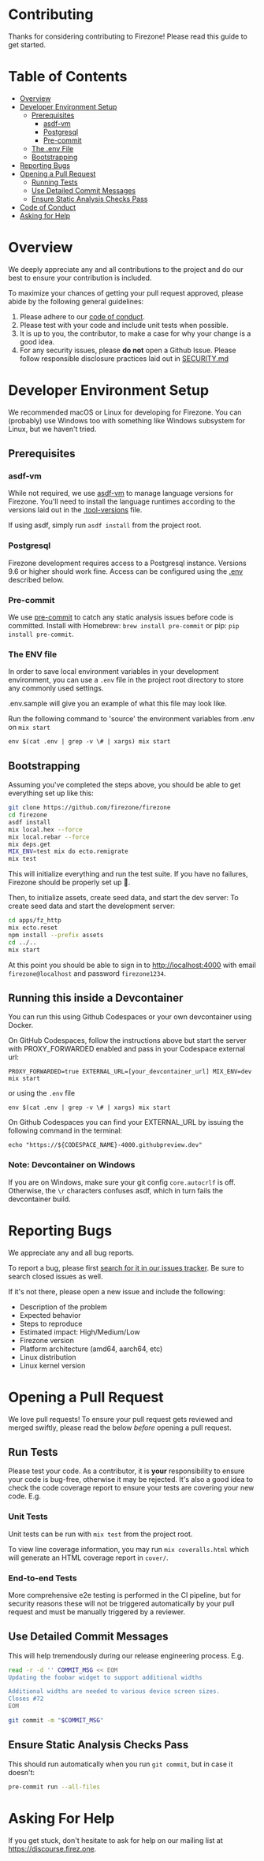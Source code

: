 # Contributing

Thanks for considering contributing to Firezone! Please read this guide to get
started.

# Table of Contents

* [Overview](#overview)
* [Developer Environment Setup](#developer-environment-setup)
  * [Prerequisites](#prerequisites)
    * [asdf-vm](#asdf-vm)
    * [Postgresql](#postgresql)
    * [Pre-commit](#pre-commit)
  * [The .env File](#the-env-file)
  * [Bootstrapping](#bootstrapping)
* [Reporting Bugs](#reporting-bugs)
* [Opening a Pull Request](#opening-a-pull-request)
  * [Running Tests](#running-tests)
  * [Use Detailed Commit Messages](#use-detailed-commit-messages)
  * [Ensure Static Analysis Checks Pass](#ensure-static-analysis-checks-pass)
* [Code of Conduct](#code-of-conduct)
* [Asking for Help](#asking-for-help)


# Overview

We deeply appreciate any and all contributions to the project and do our best to
ensure your contribution is included.

To maximize your chances of getting your pull request approved, please abide by
the following general guidelines:

1. Please adhere to our [code of conduct](CODE_OF_CONDUCT.md).
2. Please test with your code and include unit tests when possible.
3. It is up to you, the contributor, to make a case for why your change is a
   good idea.
4. For any security issues, please **do not** open a Github Issue. Please
   follow responsible disclosure practices laid out in
   [SECURITY.md](SECURITY.md)

# Developer Environment Setup

We recommended macOS or Linux for developing for Firezone. You can (probably)
use Windows too with something like Windows subsystem for Linux, but we haven't
tried.

## Prerequisites

### asdf-vm
While not required, we use [asdf-vm](https://asdf-vm.com) to manage language
versions for Firezone. You'll need to install the language runtimes according
to the versions laid out in the [.tool-versions](.tool-versions) file.

If using asdf, simply run `asdf install` from the project root.

### Postgresql

Firezone development requires access to a Postgresql instance. Versions 9.6 or
higher should work fine. Access can be configured using the [
.env](#the-env-file) described below.

### Pre-commit

We use [pre-commit](https://pre-commit.com) to catch any static analysis issues
before code is committed. Install with Homebrew: `brew install pre-commit` or
pip: `pip install pre-commit`.

### The ENV file

In order to save local environment variables in your development environment,
you can use a `.env` file in the project root directory to store any commonly
used settings.

.env.sample will give you an example of what this file may look like.

Run the following command to 'source' the environment variables from .env on
`mix start`

`env $(cat .env | grep -v \# | xargs) mix start`

## Bootstrapping

Assuming you've completed the steps above, you should be able to get everything
set up like this:

```bash
git clone https://github.com/firezone/firezone
cd firezone
asdf install
mix local.hex --force
mix local.rebar --force
mix deps.get
MIX_ENV=test mix do ecto.remigrate
mix test
```

This will initialize everything and run the test suite. If you have no
failures, Firezone should be properly set up 🥳.

Then, to initialize assets, create seed data, and start the dev server:
To create seed data and start the development server:

```bash
cd apps/fz_http
mix ecto.reset
npm install --prefix assets
cd ../..
mix start
```

At this point you should be able to sign in to
[http://localhost:4000](http://localhost:4000) with email `firezone@localhost` and
password `firezone1234`.

## Running this inside a Devcontainer

You can run this using Github Codespaces or your own devcontainer using Docker.

On GitHub Codespaces, follow the instructions above but start the server with
PROXY_FORWARDED enabled and pass in your Codespace external url:

`PROXY_FORWARDED=true EXTERNAL_URL=[your_devcontainer_url] MIX_ENV=dev mix start`

or using the `.env` file

`env $(cat .env | grep -v \# | xargs) mix start`

On Github Codespaces you can find your EXTERNAL_URL by issuing the following
command in the terminal:

`echo "https://${CODESPACE_NAME}-4000.githubpreview.dev"`

### Note: Devcontainer on Windows

If you are on Windows, make sure your git config `core.autocrlf` is off. Otherwise,
the `\r` characters confuses asdf, which in turn fails the devcontainer build.

# Reporting Bugs
We appreciate any and all bug reports.

To report a bug, please first [search for it in our issues
tracker](https://github.com/firezone/firezone/issues). Be sure to search closed
issues as well.

If it's not there, please open a new issue and include the following:

* Description of the problem
* Expected behavior
* Steps to reproduce
* Estimated impact: High/Medium/Low
* Firezone version
* Platform architecture (amd64, aarch64, etc)
* Linux distribution
* Linux kernel version

# Opening a Pull Request
We love pull requests! To ensure your pull request gets reviewed and merged
swiftly, please read the below *before* opening a pull request.

## Run Tests
Please test your code. As a contributor, it is **your** responsibility to ensure
your code is bug-free, otherwise it may be rejected. It's also a good idea to
check the code coverage report to ensure your tests are covering your new
code. E.g.

### Unit Tests
Unit tests can be run with `mix test` from the project root.

To view line coverage information, you may run `mix coveralls.html`
which will generate an HTML coverage report in `cover/`.

### End-to-end Tests
More comprehensive e2e testing is performed in the CI pipeline, but for security
reasons these will not be triggered automatically by your pull request and must
be manually triggered by a reviewer.

## Use Detailed Commit Messages
This will help tremendously during our release engineering process. E.g.
```bash
read -r -d '' COMMIT_MSG << EOM
Updating the foobar widget to support additional widths

Additional widths are needed to various device screen sizes.
Closes #72
EOM

git commit -m "$COMMIT_MSG"
```

## Ensure Static Analysis Checks Pass
This should run automatically when you run `git commit`, but in case it doesn't:
```bash
pre-commit run --all-files
```

# Asking For Help
If you get stuck, don't hesitate to ask for help on our mailing list at
https://discourse.firez.one.

